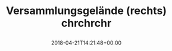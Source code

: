 ---
retweeted: false
source: <a href="http://www.samruston.co.uk" rel="nofollow">Flamingo for Android</a>
entities:
  hashtags: []
  symbols: []
  user_mentions: []
  urls:
  - url: https://t.co/VzU72YP3zi
    expanded_url: https://twitter.com/PolizeiSachsen/status/987695007154036738
    display_url: twitter.com/PolizeiSachsen…
    indices:
    - '41'
    - '64'
display_text_range:
- '0'
- '64'
favorite_count: '1'
id_str: '987697915228512256'
truncated: false
retweet_count: '0'
id: '987697915228512256'
possibly_sensitive: false
created_at: Sat Apr 21 14:21:48 +0000 2018
favorited: false
full_text: Versammlungsgelände (rechts) *chrchrchr*
lang: de
quote_url: https://twitter.com/PolizeiSachsen/status/987695007154036738
tags:
- pesos/twitter
date: '2018-04-21T14:21:48+00:00'
src: https://twitter.com/bascht/status/987697915228512256
original_url: https://twitter.com/bascht/status/987697915228512256
type: twitter_tweet
text: Versammlungsgelände (rechts) *chrchrchr*
title: 'Versammlungsgelände (rechts) chrchrchr

  '

---